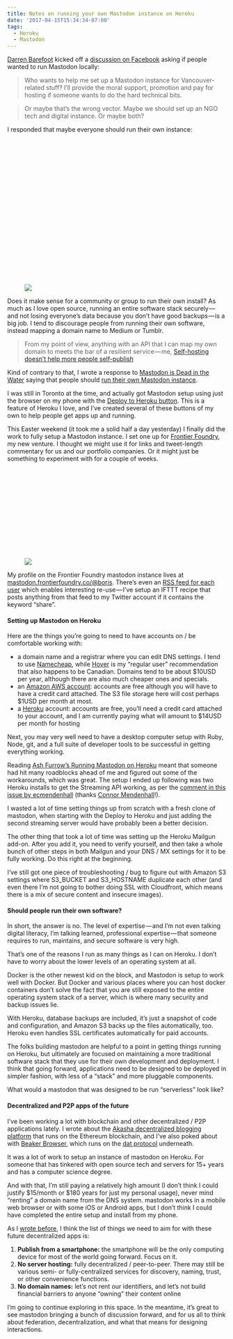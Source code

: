 ```yaml
---
title: Notes on running your own Mastodon instance on Heroku
date: '2017-04-15T15:34:34-07:00'
tags:
  - Heroku
  - Mastodon
---
```


<p name="5ed2" id="5ed2" class="graf graf--p graf--leading"><a href="https://medium.com/u/f841dc3192de" data-href="https://medium.com/u/f841dc3192de" data-anchor-type="2" data-user-id="f841dc3192de" data-action-value="f841dc3192de" data-action="show-user-card" data-action-type="hover" class="markup--user markup--p-user" target="_blank">Darren Barefoot</a> kicked off a <a href="https://www.facebook.com/dbarefoot/posts/10155060142235600" data-href="https://www.facebook.com/dbarefoot/posts/10155060142235600" class="markup--anchor markup--p-anchor" rel="noopener" target="_blank">discussion on Facebook</a> asking if people wanted to run Mastodon locally:</p>
<blockquote name="1f3c" id="1f3c" class="graf graf--blockquote graf-after--p">Who wants to help me set up a Mastodon instance for Vancouver-related stuff? I’ll provide the moral support, promotion and pay for hosting if someone wants to do the hard technical bits.</blockquote>
<blockquote name="8dfa" id="8dfa" class="graf graf--blockquote graf-after--blockquote">Or maybe that’s the wrong vector. Maybe we should set up an NGO tech and digital instance. Or maybe both?</blockquote>
<p name="5390" id="5390" class="graf graf--p graf-after--blockquote">I responded that maybe everyone should run their own instance:</p>
<figure name="6773" id="6773" class="graf graf--figure graf-after--p"><div class="aspectRatioPlaceholder is-locked" style="max-width: 479px; max-height: 376px;">
<div class="aspectRatioPlaceholder-fill" style="padding-bottom: 78.5%;"></div>
<img class="graf-image" data-image-id="1*IWD5lyPAqw8NibZPfvHDNA.png" data-width="479" data-height="376" src="https://microblog.bmannconsulting.com/uploads/2020/c339a4e9e1.jpg">
</div></figure><p name="60ca" id="60ca" class="graf graf--p graf-after--figure">Does it make sense for a community or group to run their own install? As much as I love open source, running an entire software stack securely — and not losing everyone’s data because you don’t have good backups — is a big job. I tend to discourage people from running their own software, instead mapping a domain name to Medium or Tumblr.</p>
<blockquote name="a11d" id="a11d" class="graf graf--pullquote graf-after--p">From my point of view, anything with an API that I can map my own domain to meets the bar of a resilient service — me, <a href="https://medium.bmannconsulting.com/self-hosting-doesnt-help-more-people-self-publish-b6bde64d2bcb" data-href="https://medium.bmannconsulting.com/self-hosting-doesnt-help-more-people-self-publish-b6bde64d2bcb" class="markup--anchor markup--pullquote-anchor" rel="noopener" target="_blank">Self-hosting doesn’t help more people self-publish</a>
</blockquote>
<p name="105b" id="105b" class="graf graf--p graf-after--pullquote">Kind of contrary to that, I wrote a response to <a href="https://hackernoon.com/mastodon-is-dead-in-the-water-888c10e8abb1" data-href="https://hackernoon.com/mastodon-is-dead-in-the-water-888c10e8abb1" class="markup--anchor markup--p-anchor" rel="noopener" target="_blank">Mastodon is Dead in the Water</a> saying that people should <a href="https://medium.com/@bmann/run-your-own-mastadon-instance-265897cc336d" data-href="https://medium.com/@bmann/run-your-own-mastadon-instance-265897cc336d" class="markup--anchor markup--p-anchor" target="_blank">run their own Mastodon instance</a>.</p>
<p name="f73c" id="f73c" class="graf graf--p graf-after--p">I was still in Toronto at the time, and actually got Mastodon setup using just the browser on my phone with the <a href="https://github.com/tootsuite/documentation/blob/master/Running-Mastodon/Heroku-guide.md" data-href="https://github.com/tootsuite/documentation/blob/master/Running-Mastodon/Heroku-guide.md" class="markup--anchor markup--p-anchor" rel="noopener" target="_blank">Deploy to Heroku button</a>. This is a feature of Heroku I love, and I’ve created several of these buttons of my own to help people get apps up and running.</p>
<p name="cb5b" id="cb5b" class="graf graf--p graf-after--p">This Easter weekend (it took me a solid half a day yesterday) I finally did the work to fully setup a Mastodon instance. I set one up for <a href="https://www.frontierfoundry.co" data-href="https://www.frontierfoundry.co" class="markup--anchor markup--p-anchor" rel="noopener" target="_blank">Frontier Foundry</a>, my new venture. I thought we might use it for links and tweet-length commentary for us and our portfolio companies. Or it might just be something to experiment with for a couple of weeks.</p>
<figure name="5e32" id="5e32" class="graf graf--figure graf-after--p"><div class="aspectRatioPlaceholder is-locked" style="max-width: 700px; max-height: 340px;">
<div class="aspectRatioPlaceholder-fill" style="padding-bottom: 48.6%;"></div>
<a href="https://mastodon.frontierfoundry.co/@boris" data-href="https://mastodon.frontierfoundry.co/@boris" class="graf-imageAnchor" data-action="image-link" data-action-observe-only="true" rel="noopener" target="_blank"><img class="graf-image" data-image-id="1*ubT9B0hPZ9Eu9uVODwVm5Q.png" data-width="700" data-height="340" src="https://microblog.bmannconsulting.com/uploads/2020/8831df6ccf.jpg"></a>
</div></figure><p name="b411" id="b411" class="graf graf--p graf-after--figure">My profile on the Frontier Foundry mastodon instance lives at <a href="https://mastodon.frontierfoundry.co/@boris" data-href="https://mastodon.frontierfoundry.co/@boris" class="markup--anchor markup--p-anchor" rel="noopener" target="_blank">mastodon.frontierfoundry.co/@boris</a>. There’s even an <a href="http://mastodon.frontierfoundry.co/users/boris.atom" data-href="http://mastodon.frontierfoundry.co/users/boris.atom" class="markup--anchor markup--p-anchor" rel="noopener" target="_blank">RSS feed for each user</a> which enables interesting re-use — I’ve setup an IFTTT recipe that posts anything from that feed to my Twitter account if it contains the keyword “share”.</p>
<h4 name="1409" id="1409" class="graf graf--h4 graf-after--p">Setting up Mastodon on Heroku</h4>
<p name="ffbf" id="ffbf" class="graf graf--p graf-after--h4">Here are the things you’re going to need to have accounts on / be comfortable working with:</p>
<ul class="postList">
<li name="8782" id="8782" class="graf graf--li graf-after--p">a domain name and a registrar where you can edit DNS settings. I tend to use <a href="http://namecheap.com" data-href="http://namecheap.com" class="markup--anchor markup--li-anchor" rel="noopener" target="_blank">Namecheap</a>, while <a href="https://www.hover.com/" data-href="https://www.hover.com/" class="markup--anchor markup--li-anchor" rel="noopener" target="_blank">Hover</a> is my “regular user” recommendation that also happens to be Canadian. Domains tend to be about $10USD per year, although there are also much cheaper ones and specials.</li>
<li name="c8b1" id="c8b1" class="graf graf--li graf-after--li">an <a href="https://aws.amazon.com/" data-href="https://aws.amazon.com/" class="markup--anchor markup--li-anchor" rel="noopener" target="_blank">Amazon AWS account</a>: accounts are free although you will have to have a credit card attached. The S3 file storage here will cost perhaps $1USD per month at most.</li>
<li name="66ff" id="66ff" class="graf graf--li graf-after--li">a <a href="http://heroku.com" data-href="http://heroku.com" class="markup--anchor markup--li-anchor" rel="noopener" target="_blank">Heroku</a> account: accounts are free, you’ll need a credit card attached to your account, and I am currently paying what will amount to $14USD per month for hosting</li>
</ul>
<p name="9e97" id="9e97" class="graf graf--p graf-after--li">Next, you may very well need to have a desktop computer setup with Ruby, Node, git, and a full suite of developer tools to be successful in getting everything working.</p>
<p name="51e6" id="51e6" class="graf graf--p graf-after--p">Reading <a href="https://ashfurrow.com/blog/running-mastodon-on-heroku/" data-href="https://ashfurrow.com/blog/running-mastodon-on-heroku/" class="markup--anchor markup--p-anchor" rel="noopener" target="_blank">Ash Furrow’s Running Mastodon on Heroku</a> meant that someone had hit many roadblocks ahead of me and figured out some of the workarounds, which was great. The setup I ended up following was two Heroku installs to get the Streaming API working, as per the <a href="https://github.com/tootsuite/mastodon/issues/1119#issuecomment-292816340" data-href="https://github.com/tootsuite/mastodon/issues/1119#issuecomment-292816340" class="markup--anchor markup--p-anchor" rel="noopener" target="_blank">comment in this issue by ecmendenhall</a> (thanks <a href="https://medium.com/u/63ecced19e3d" data-href="https://medium.com/u/63ecced19e3d" data-anchor-type="2" data-user-id="63ecced19e3d" data-action-value="63ecced19e3d" data-action="show-user-card" data-action-type="hover" class="markup--user markup--p-user" target="_blank">Connor Mendenhall</a>!).</p>
<p name="844c" id="844c" class="graf graf--p graf-after--p">I wasted a lot of time setting things up from scratch with a fresh clone of mastodon, when starting with the Deploy to Heroku and just adding the second streaming server would have probably been a better decision.</p>
<p name="1d82" id="1d82" class="graf graf--p graf-after--p">The other thing that took a lot of time was setting up the Heroku Mailgun add-on. After you add it, you need to verify yourself, and then take a whole bunch of other steps in both Mailgun and your DNS / MX settings for it to be fully working. Do this right at the beginning.</p>
<p name="6ce9" id="6ce9" class="graf graf--p graf-after--p">I’ve still got one piece of troubleshooting / bug to figure out with Amazon S3 settings where S3_BUCKET and S3_HOSTNAME duplicate each other (and even there I’m not going to bother doing SSL with Cloudfront, which means there is a mix of secure content and insecure images).</p>
<h4 name="10f5" id="10f5" class="graf graf--h4 graf-after--p">Should people run their own software?</h4>
<p name="69c3" id="69c3" class="graf graf--p graf-after--h4">In short, the answer is no. The level of expertise — and I’m not even talking digital literacy, I’m talking learned, professional expertise — that someone requires to run, maintains, and secure software is very high.</p>
<p name="2b6c" id="2b6c" class="graf graf--p graf-after--p">That’s one of the reasons I run as many things as I can on Heroku. I don’t have to worry about the lower levels of an operating system at all.</p>
<p name="76fe" id="76fe" class="graf graf--p graf-after--p">Docker is the other newest kid on the block, and Mastodon is setup to work well with Docker. But Docker and various places where you can host docker containers don’t solve the fact that you are still exposed to the entire operating system stack of a server, which is where many security and backup issues lie.</p>
<p name="c730" id="c730" class="graf graf--p graf-after--p">With Heroku, database backups are included, it’s just a snapshot of code and configuration, and Amazon S3 backs up the files automatically, too. Heroku even handles SSL certificates automatically for paid accounts.</p>
<p name="cecd" id="cecd" class="graf graf--p graf-after--p">The folks building mastodon are helpful to a point in getting things running on Heroku, but ultimately are focused on maintaining a more traditional software stack that they use for their own development and deployment. I think that going forward, applications need to be designed to be deployed in simpler fashion, with less of a “stack” and more pluggable components.</p>
<p name="bd0b" id="bd0b" class="graf graf--p graf-after--p">What would a mastodon that was designed to be run “serverless” look like?</p>
<h4 name="f93f" id="f93f" class="graf graf--h4 graf-after--p">Decentralized and P2P apps of the future</h4>
<p name="2e34" id="2e34" class="graf graf--p graf-after--h4">I’ve been working a lot with blockchain and other decentralized / P2P applications lately. I wrote about the <a href="https://medium.bmannconsulting.com/akasha-planting-tag-flag-vancouver-bowen-island-canada-49907fa370c" data-href="https://medium.bmannconsulting.com/akasha-planting-tag-flag-vancouver-bowen-island-canada-49907fa370c" class="markup--anchor markup--p-anchor" rel="noopener" target="_blank">Akasha decentralized blogging platform</a> that runs on the Ethereum blockchain, and I’ve also poked about with <a href="https://beakerbrowser.com/" data-href="https://beakerbrowser.com/" class="markup--anchor markup--p-anchor" rel="noopener" target="_blank">Beaker Browser</a>, which runs on the <a href="https://datproject.org/" data-href="https://datproject.org/" class="markup--anchor markup--p-anchor" rel="noopener" target="_blank">dat protocol</a> underneath.</p>
<p name="ab94" id="ab94" class="graf graf--p graf-after--p">It was a lot of work to setup an instance of mastodon on Heroku. For someone that has tinkered with open source tech and servers for 15+ years and has a computer science degree.</p>
<p name="2be1" id="2be1" class="graf graf--p graf-after--p">And with that, I’m still paying a relatively high amount (I don’t think I could justify $15/month or $180 years for just my personal usage), never mind “renting” a domain name from the DNS system. mastodon works in a mobile web browser or with some iOS or Android apps, but I don’t think I could have completed the entire setup and install from my phone.</p>
<p name="43c3" id="43c3" class="graf graf--p graf-after--p">As I <a href="https://medium.bmannconsulting.com/self-hosting-doesnt-help-more-people-self-publish-b6bde64d2bcb" data-href="https://medium.bmannconsulting.com/self-hosting-doesnt-help-more-people-self-publish-b6bde64d2bcb" class="markup--anchor markup--p-anchor" rel="noopener" target="_blank">wrote before</a>, I think the list of things we need to aim for with these future decentralized apps is:</p>
<ol class="postList">
<li name="511b" id="511b" class="graf graf--li graf-after--p">
<strong class="markup--strong markup--li-strong">Publish from a smartphone:</strong> the smartphone will be the only computing device for most of the world going forward. Focus on it.</li>
<li name="c084" id="c084" class="graf graf--li graf-after--li">
<strong class="markup--strong markup--li-strong">No server hosting:</strong> fully decentralized / peer-to-peer. There may still be various semi- or fully-centralized services for discovery, naming, trust, or other convenience functions.</li>
<li name="c161" id="c161" class="graf graf--li graf-after--li">
<strong class="markup--strong markup--li-strong">No domain names:</strong> let’s not rent our identifiers, and let’s not build financial barriers to anyone “owning” their content online</li>
</ol>
<p name="259a" id="259a" class="graf graf--p graf-after--li graf--trailing">I’m going to continue exploring in this space. In the meantime, it’s great to see mastodon bringing a bunch of discussion forward, and for us all to think about federation, decentralization, and what that means for designing interactions.</p>